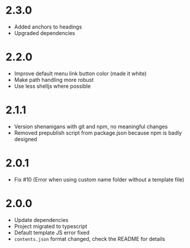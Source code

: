 # 2.3.0

- Added anchors to headings
- Upgraded dependencies

# 2.2.0

- Improve default menu link button color (made it white)
- Make path handling more robust
- Use less shelljs where possible

# 2.1.1

- Version shenanigans with git and npm, no meaningful changes
- Removed prepublish script from package.json because npm is badly designed

# 2.0.1

- Fix #10 (Error when using custom name folder without a template file)

# 2.0.0

- Update dependencies
- Project migrated to typescript
- Default template JS error fixed
- `contents.json` format changed, check the README for details
